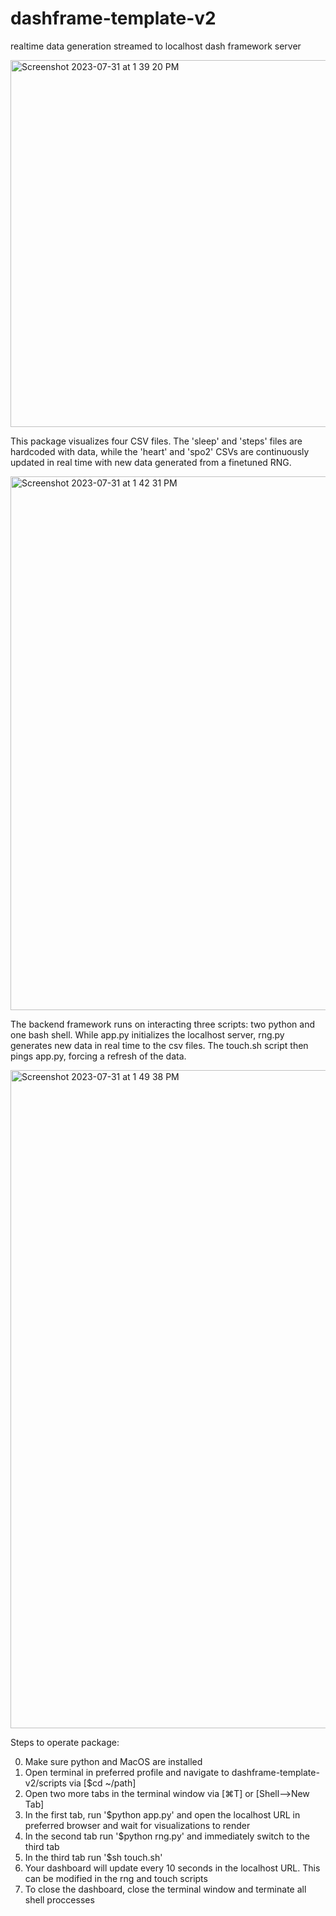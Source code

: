 # dashframe-template-v2
realtime data generation streamed to localhost dash framework server

<img width="587" alt="Screenshot 2023-07-31 at 1 39 20 PM" src="https://github.com/ishaan-awasthi/dashframe-template-v2/assets/136520517/b531fa07-385f-4eb3-9ee4-03ca7685fe99">

This package visualizes four CSV files. The 'sleep' and 'steps' files are hardcoded with data, while the 'heart' and 'spo2' CSVs are continuously updated in real time with new data generated from a finetuned RNG.



<img width="854" alt="Screenshot 2023-07-31 at 1 42 31 PM" src="https://github.com/ishaan-awasthi/dashframe-template-v2/assets/136520517/8212a4e5-be70-4c84-bf4e-7ec054f7f74a">

The backend framework runs on interacting three scripts: two python and one bash shell. While app.py initializes the localhost server, rng.py generates new data in real time to the csv files. The touch.sh script then pings app.py, forcing a refresh of the data.



<img width="1053" alt="Screenshot 2023-07-31 at 1 49 38 PM" src="https://github.com/ishaan-awasthi/dashframe-template-v2/assets/136520517/e9babc5a-7c7a-415f-b471-7a0de0b3481a">

Steps to operate package:

0. Make sure python and MacOS are installed
1. Open terminal in preferred profile and navigate to dashframe-template-v2/scripts via [$cd ~/path]
2. Open two more tabs in the terminal window via [⌘T] or [Shell-->New Tab]
3. In the first tab, run '$python app.py' and open the localhost URL in preferred browser and wait for visualizations to render
4. In the second tab run '$python rng.py' and immediately switch to the third tab
5. In the third tab run '$sh touch.sh'
6. Your dashboard will update every 10 seconds in the localhost URL. This can be modified in the rng and touch scripts 
7. To close the dashboard, close the terminal window and terminate all shell proccesses
